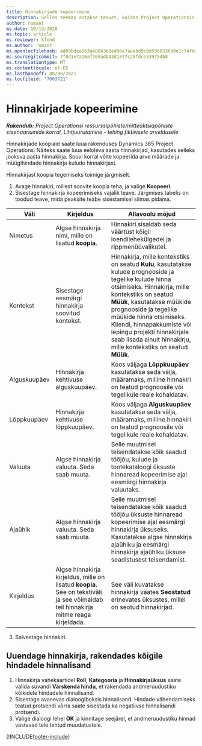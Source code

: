 ```yaml
---
title: Hinnakirjade kopeerimine
description: Selles teemas antakse teavet, kuidas Project Operationsis hinnakirju kopeerida.
author: rumant
ms.date: 10/13/2020
ms.topic: article
ms.reviewer: kfend
ms.author: rumant
ms.openlocfilehash: ad09bdce563a48843b3ed96e7aaabd9c0d5960336b9e1c74fddb9b61f760f4cd
ms.sourcegitcommit: 7f8d1e7a16af769adb43d1877c28fdce53975db8
ms.translationtype: MT
ms.contentlocale: et-EE
ms.lasthandoff: 08/06/2021
ms.locfileid: "7003721"
---
```

# <a name="copy-price-lists"></a>Hinnakirjade kopeerimine

_**Rakendub:** Project Operationsi ressurssipõhiste/mitteaktsiapõhiste stsenaariumide korral,  Lihtjuurutamine - tehing fiktiivsele arveldusele_

Hinnakirjade koopiaid saate luua rakenduses Dynamics 365 Project Operations. Näiteks saate luua eeloleva aasta hinnakirjad, kasutades selleks jooksva aasta hinnakirja.  Soovi korral võite kopeerida arve määrade ja müügihindade hinnakirja kulude hinnakirjast. 

Hinnakirjast koopia tegemiseks toimige järgmiselt.

1. Avage hinnakiri, millest soovite koopia teha, ja valige **Koopeeri**.
2. Sisestage hinnakirja kopeerimiseks vajalik teave. Järgmises tabelis on toodud teave, mida peaksite teabe sisestamisel silmas pidama.

| Väli | Kirjeldus | Allavoolu mõjud |
| --- | --- | --- |
| Nimetus | Algse hinnakirja nimi, mille on lisatud **koopia**. | Hinnakiri sisaldab seda väärtust kõigil loendilehekülgedel ja rippmenüüvalikutel. |
| Kontekst | Sisestage eesmärgi hinnakirja soovitud kontekst. | Hinnakirja, mille kontekstiks on seatud **Kulu**, kasutatakse kulude prognooside ja tegelike kulude hinna otsimiseks. Hinnakirja, mille kontekstiks on seatud **Müük**, kasutatakse müükide prognooside ja tegelike müükide hinna otsimiseks. Kliendi, hinnapakkumiste või lepingu projekti hinnakirjale saab lisada ainult hinnakirju, mille kontekstiks on seatud **Müük**. |
| Alguskuupäev | Hinnakirja kehtivuse alguskuupäev. | Koos väljaga **Lõppkuupäev** kasutatakse seda välja, määramaks, milline hinnakiri on teatud prognoosile või tegelikule reale kohaldatav. |
| Lõppkuupäev | Hinnakirja kehtivuse lõppkuupäev. | Koos väljaga **Alguskuupäev** kasutatakse seda välja, määramaks, milline hinnakiri on teatud prognoosile või tegelikule reale kohaldatav. |
| Valuuta | Algse hinnakirja valuuta. Seda saab muuta. | Selle muutmisel teisendatakse kõik saadud tööjõu, kulude ja tootekataloogi üksuste hinnaread kopeerimise ajal eesmärgi hinnakirja valuutaks. |
| Ajaühik | Algse hinnakirja valuuta. Seda saab muuta. | Selle muutmisel teisendatakse kõik saadud tööjõu üksuste hinnaread kopeerimise ajal eesmärgi hinnakirja üksuseks. Kasutatakse algse hinnakirja ajaühiku ja eesmärgi hinnakirja ajaühiku üksuse seadistusest teisendamist. |
| Kirjeldus | Algse hinnakirja kirjeldus, mille on lisatud **koopia**. See on tekstiväli ja see võimaldab teil hinnakirja mitme reaga kirjeldada. | See väli kuvatakse hinnakirja vaates **Seostatud** erinevates üksustes, millel on seotud hinnakirjad. |

3. Salvestage hinnakiri. 

## <a name="update-a-price-list-by-applying-a-mark-up-to-all-the-prices"></a>Uuendage hinnakirja, rakendades kõigile hindadele hinnalisand

1. Hinnakirja vahekaartidel **Roll**, **Kategooria** ja **Hinnakirjaüksus** saate valida suvandi **Värskenda hindu**, et rakendada andmeruudustiku kõikidele hindadele hinnalisand. 
2. Sisestage avanevas dialoogiboksis hinnalisand. Hindade vähendamiseks teatud protsendi võrra saate sisestada ka negatiivse hinnalisandi protsendi. 
3. Valige dialoogi lehel **OK** ja kinnitage seejärel, et andmeruudustiku hinnad vastavad teie tehtud muudatustele.


[!INCLUDE[footer-include](../includes/footer-banner.md)]